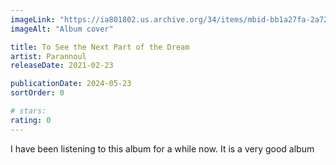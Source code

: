 ```yaml
---
imageLink: "https://ia801802.us.archive.org/34/items/mbid-bb1a27fa-2a72-488e-94f8-a36b12e85343/mbid-bb1a27fa-2a72-488e-94f8-a36b12e85343-31430808324_thumb500.jpg"
imageAlt: "Album cover"

title: To See the Next Part of the Dream
artist: Parannoul
releaseDate: 2021-02-23

publicationDate: 2024-05-23
sortOrder: 0

# stars:
rating: 0
---
```


I have been listening to this album for a while now. It is a very good album